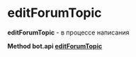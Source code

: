 # editForumTopic 

**editForumTopic** - в процессе написания


















**Method bot.api [editForumTopic](https://core.telegram.org/bots/editForumTopic)**